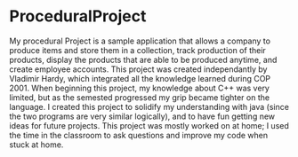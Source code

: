 # ProceduralProject

My procedural Project is a sample application that allows a company to produce items and store them in a collection, track production of their products, display the products that are able to be produced anytime, and create employee accounts. This project was created independantly by Vladimir Hardy, which integrated all the knowledge learned during COP 2001. When beginning this project, my knowledge about C++ was very limited, but as the semested progressed my grip became tighter on the language. I created this project to solidify my understanding with java (since the two programs are very similar logically), and to have fun getting new ideas for future projects. This project was mostly worked on at home; I used the time in the classroom to ask questions and improve my code when stuck at home.
